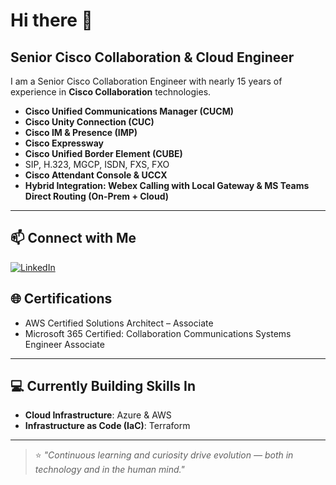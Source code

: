 
# Hi there 👋

## Senior Cisco Collaboration & Cloud Engineer

I am a Senior Cisco Collaboration Engineer with nearly 15 years of experience in **Cisco Collaboration** technologies.

- **Cisco Unified Communications Manager (CUCM)**
- **Cisco Unity Connection (CUC)**
- **Cisco IM & Presence (IMP)**
- **Cisco Expressway**
- **Cisco Unified Border Element (CUBE)**
- SIP, H.323, MGCP, ISDN, FXS, FXO
- **Cisco Attendant Console & UCCX**
- **Hybrid Integration: Webex Calling with Local Gateway & MS Teams Direct Routing (On-Prem + Cloud)**  

---


## 📫 Connect with Me

[![LinkedIn](https://img.shields.io/badge/LinkedIn-0A66C2?style=for-the-badge&logo=linkedin&logoColor=white)](https://www.linkedin.com/in/kemalyn/)


## 🌐 Certifications

- AWS Certified Solutions Architect – Associate
- Microsoft 365 Certified: Collaboration Communications Systems Engineer Associate

---

## 💻 Currently Building Skills In

- **Cloud Infrastructure**: Azure & AWS
- **Infrastructure as Code (IaC)**: Terraform


---

> ⭐ *"Continuous learning and curiosity drive evolution — both in technology and in the human mind."*
